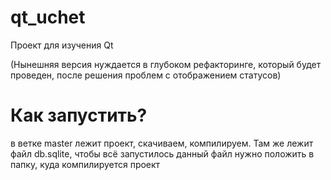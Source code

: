 # qt_uchet
Проект для изучения Qt


(Нынешняя версия нуждается в глубоком рефакторинге, который будет проведен, после решения проблем с отображением статусов)


# Как запустить?
в ветке master лежит проект, скачиваем, компилируем.
Там же лежит файл db.sqlite, чтобы всё запустилось данный файл нужно положить в папку, куда компилируется проект
